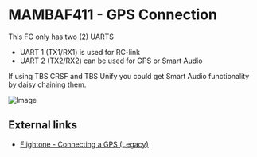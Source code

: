 # MAMBAF411 - GPS Connection

This FC only has two (2) UARTS

- UART 1 (TX1/RX1) is used for RC-link
- UART 2 (TX2/RX2) can be used for GPS or Smart Audio


If using TBS CRSF and TBS Unify you could get Smart Audio functionality by daisy chaining them.

![Image](https://github.com/fl1wiki-mrteel/FlightOneWiki/blob/main/IMG/MAMBAF411_Pinout.JPG)


## External links

- [Flightone - Connecting a GPS (Legacy)](https://support.flightone.com/index.php/knowledge-base/connecting-a-gps/)